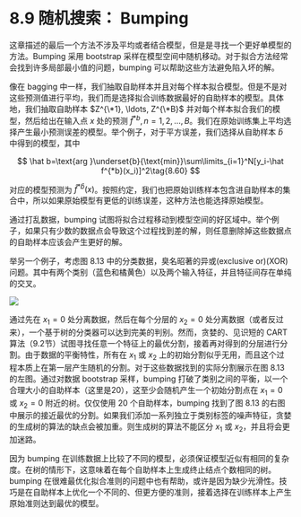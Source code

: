 # 8.9 随机搜索： Bumping

这章描述的最后一个方法不涉及平均或者结合模型，但是是寻找一个更好单模型的方法。Bumping 采用 bootstrap 采样在模型空间中随机移动。对于拟合方法经常会找到许多局部最小值的问题，bumping 可以帮助这些方法避免陷入坏的解。

像在 bagging 中一样，我们抽取自助样本并且对每个样本拟合模型。但是不是对这些预测值进行平均，我们而是选择拟合训练数据最好的自助样本的模型。具体地，我们抽取自助样本 $Z^{\*1}, \ldots, Z^{\*B}$ 并对每个样本拟合我们的模型，然后给出在输入点 $x$ 处的预测 $\hat f^{*b},n=1,2,\ldots,B$。我们在原始训练集上平均选择产生最小预测误差的模型。举个例子，对于平方误差，我们选择从自助样本 $\hat b$ 中得到的模型，其中

$$
\hat b=\text{arg }\underset{b}{\text{min}}\sum\limits_{i=1}^N[y_i-\hat f^{*b}(x_i)]^2\tag{8.60}
$$

对应的模型预测为 $\hat f^{*\hat b}(x)$。按照约定，我们也把原始训练样本包含进自助样本的集合中，所以如果原始模型有更低的训练误差，这种方法也能选择原始模型。

通过打乱数据，bumping 试图将拟合过程移动到模型空间的好区域中。举个例子，如果只有少数的数据点会导致这个过程找到差的解，则任意删除掉这些数据点的自助样本应该会产生更好的解。

举另一个例子，考虑图 8.13 中的分类数据，臭名昭著的异或(exclusive or)(XOR)问题。其中有两个类别（蓝色和橘黄色）以及两个输入特征，并且特征间存在单纯的交叉。

![](../img/08/fig8.13.png)

通过先在 $x_1=0$ 处分离数据，然后在每个分层的 $x_2=0$ 处分离数据（或者反过来），一个基于树的分类器可以达到完美的判别。然而，贪婪的、见识短的 CART 算法（9.2节）试图寻找任意一个特征上的最优分割，接着再对得到的分层进行分割。由于数据的平衡特性，所有在 $x_1$ 或 $x_2$ 上的初始分割似乎无用，而且这个过程本质上在第一层产生随机的分割。对于这些数据找到的实际分割展示在图 8.13 的左图。通过对数据 bootstrap 采样，bumping 打破了类别之间的平衡，以一个合理大小的自助样本（这里是20），这至少会随机产生一个初始分割点在 $x_1=0$ 或 $x_2=0$ 附近的树。仅仅使用 20 个自助样本，bumping 找到了图 8.13 的右图中展示的接近最优的分割。如果我们添加一系列独立于类别标签的噪声特征，贪婪的生成树的算法的缺点会被加重。则生成树的算法不能区分 $x_1$ 或 $x_2$，并且将会更加迷路。

因为 bumping 在训练数据上比较了不同的模型，必须保证模型近似有相同的复杂度。在树的情形下，这意味着在每个自助样本上生成终止结点个数相同的树。bumping 在很难最优化拟合准则的问题中也有帮助，或许是因为缺少光滑性。技巧是在自助样本上优化一个不同的、但更方便的准则，接着选择在训练样本上产生原始准则达到最优的模型。
